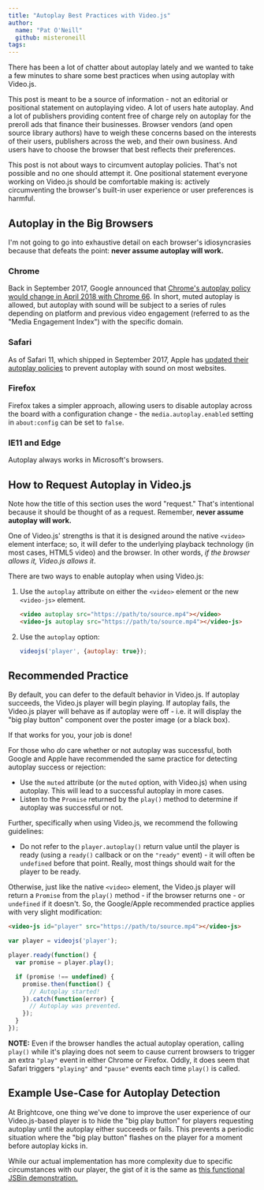 ```yaml
---
title: "Autoplay Best Practices with Video.js"
author:
  name: "Pat O'Neill"
  github: misteroneill
tags:
---
```


There has been a lot of chatter about autoplay lately and we wanted to take a few minutes to share some best practices when using autoplay with Video.js.

This post is meant to be a source of information - not an editorial or positional statement on autoplaying video. A lot of users hate autoplay. And a lot of publishers providing content free of charge rely on autoplay for the preroll ads that finance their businesses. Browser vendors (and open source library authors) have to weigh these concerns based on the interests of their users, publishers across the web, and their own business. And users have to choose the browser that best reflects their preferences.

This post is not about ways to circumvent autoplay policies. That's not possible and no one should attempt it. One positional statement everyone working on Video.js should be comfortable making is: actively circumventing the browser's built-in user experience or user preferences is harmful.

## Autoplay in the Big Browsers
I'm not going to go into exhaustive detail on each browser's idiosyncrasies because that defeats the point: **never assume autoplay will work.**

### Chrome
Back in September 2017, Google announced that [Chrome's autoplay policy would change in April 2018 with Chrome 66](https://developers.google.com/web/updates/2017/09/autoplay-policy-changes). In short, muted autoplay is allowed, but autoplay with sound will be subject to a series of rules depending on platform and previous video engagement (referred to as the "Media Engagement Index") with the specific domain.

### Safari
As of Safari 11, which shipped in September 2017, Apple has [updated their autoplay policies](https://webkit.org/blog/7734/auto-play-policy-changes-for-macos/) to prevent autoplay with sound on most websites.

### Firefox
Firefox takes a simpler approach, allowing users to disable autoplay across the board with a configuration change - the `media.autoplay.enabled` setting in `about:config` can be set to `false`.

### IE11 and Edge
Autoplay always works in Microsoft's browsers.

## How to Request Autoplay in Video.js
Note how the title of this section uses the word "request." That's intentional because it should be thought of as a request. Remember, **never assume autoplay will work.**

One of Video.js' strengths is that it is designed around the native `<video>` element interface; so, it will defer to the underlying playback technology (in most cases, HTML5 video) and the browser. In other words, _if the browser allows it, Video.js allows it_.

There are two ways to enable autoplay when using Video.js:

1. Use the `autoplay` attribute on either the `<video>` element or the new `<video-js>` element.
   
   ```html
   <video autoplay src="https://path/to/source.mp4"></video>
   <video-js autoplay src="https://path/to/source.mp4"></video-js>
   ```

1. Use the `autoplay` option:

   ```js
   videojs('player', {autoplay: true});
   ```

## Recommended Practice
By default, you can defer to the default behavior in Video.js. If autoplay succeeds, the Video.js player will begin playing. If autoplay fails, the Video.js player will behave as if autoplay were off - i.e. it will display the "big play button" component over the poster image (or a black box).

If that works for you, your job is done!

For those who *do* care whether or not autoplay was successful, both Google and Apple have recommended the same practice for detecting autoplay success or rejection:

* Use the `muted` attribute (or the `muted` option, with Video.js) when using autoplay. This will lead to a successful autoplay in more cases.
* Listen to the `Promise` returned by the `play()` method to determine if autoplay was successful or not.

Further, specifically when using Video.js, we recommend the following guidelines:

* Do not refer to the `player.autoplay()` return value until the player is ready (using a `ready()` callback or on the `"ready"` event) - it will often be `undefined` before that point. Really, most things should wait for the player to be ready.

Otherwise, just like the native `<video>` element, the Video.js player will return a `Promise` from the `play()` method - if the browser returns one - or `undefined` if it doesn't. So, the Google/Apple recommended practice applies with very slight modification:

```html
<video-js id="player" src="https://path/to/source.mp4"></video-js>
```

```js
var player = videojs('player');

player.ready(function() {
  var promise = player.play();

  if (promise !== undefined) {
    promise.then(function() {
      // Autoplay started!
    }).catch(function(error) {
      // Autoplay was prevented.
    });
  }
});
```

**NOTE:** Even if the browser handles the actual autoplay operation, calling `play()` while it's playing does not seem to cause current browsers to trigger an extra `"play"` event in either Chrome or Firefox. Oddly, it does seem that Safari triggers `"playing"` and `"pause"` events each time `play()` is called.

## Example Use-Case for Autoplay Detection
At Brightcove, one thing we've done to improve the user experience of our Video.js-based player is to hide the "big play button" for players requesting autoplay until the autoplay either succeeds or fails. This prevents a periodic situation where the "big play button" flashes on the player for a moment before autoplay kicks in.

While our actual implementation has more complexity due to specific circumstances with our player, the gist of it is the same as [this functional JSBin demonstration.](https://jsbin.com/quqodek/edit?html,js,output)
